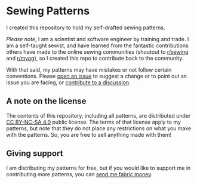 # Sewing Patterns

I created this repository to hold my self-drafted sewing patterns.

*Please note*, I am a scientist and software engineer by training and trade. I am a self-taught sewist, and have learned from the fantastic contributions others have made to the online sewing communities (shoutout to [r/sewing](https://www.reddit.com/r/sewing/) and [r/myog](https://www.reddit.com/r/myog/)), so I created this repo to contribute back to the community.

With that said, my patterns may have mistakes or not follow certain conventions. Please [open an issue](https://github.com/schackartk/sewing_patterns/issues/new/choose) to suggest a change or to point out an issue you are facing, or [contribute to a discussion](https://github.com/schackartk/sewing_patterns/discussions/new/choose).

## A note on the license

The contents of this repository, including all patterns, are distributed under [CC BY-NC-SA 4.0](https://creativecommons.org/licenses/by-nc-sa/4.0/deed.en) public license. The terms of that license apply to my patterns, but note that they do not place any restrictions on what you make with the patterns. So, you are free to sell anything made with them!

## Giving support

I am distributing my patterns for free, but if you would like to support me in contributing more patterns, you can [send me fabric money](https://ko-fi.com/schackartk).
